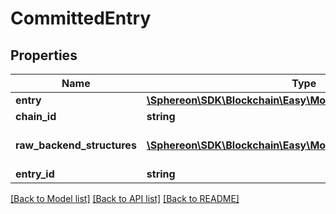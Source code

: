 # CommittedEntry

## Properties
Name | Type | Description | Notes
------------ | ------------- | ------------- | -------------
**entry** | [**\Sphereon\SDK\Blockchain\Easy\Model\Entry**](Entry.md) |  | [optional] 
**chain_id** | **string** | Chain ID | [optional] 
**raw_backend_structures** | [**\Sphereon\SDK\Blockchain\Easy\Model\RawBackendStructure[]**](RawBackendStructure.md) | Raw data structures of backend | [optional] 
**entry_id** | **string** | Entry ID | [optional] 

[[Back to Model list]](../README.md#documentation-for-models) [[Back to API list]](../README.md#documentation-for-api-endpoints) [[Back to README]](../README.md)


